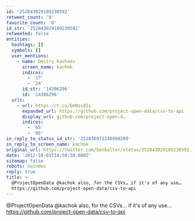 ```yaml
---
id: '252843029189230592'
retweet_count: '0'
favorite_count: '0'
id_str: '252843029189230592'
retweeted: false
entities:
  hashtags: []
  symbols: []
  user_mentions:
    - name: Dmitry Kachaev
      screen_name: kachok
      indices:
        - '17'
        - '24'
      id_str: '14306296'
      id: '14306296'
  urls:
    - url: https://t.co/6mNss81z
      expanded_url: https://github.com/project-open-data/csv-to-api
      display_url: github.com/project-open-d…
      indices:
        - '65'
        - '86'
in_reply_to_status_id_str: '252836972240990209'
in_reply_to_screen_name: kachok
original_url: https://twitter.com/benbalter/status/252843029189230592
date: '2012-10-01T18:50:50.000Z'
sitemap: false
robots: noindex
reply: true
title: >-
  @ProjectOpenData @kachok also, for the CSVs… if it's of any use…
  https://github.com/project-open-data/csv-to-api
---
```


@ProjectOpenData @kachok also, for the CSVs… if it's of any use… https://github.com/project-open-data/csv-to-api